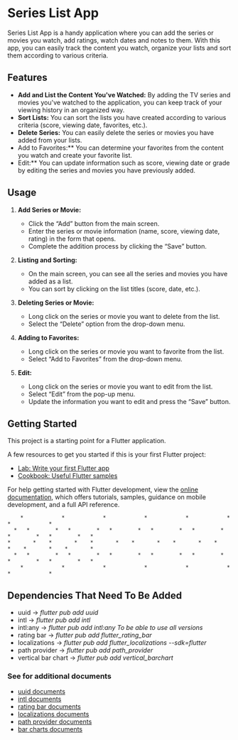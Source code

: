 # Series List App

Series List App is a handy application where you can add the series or movies you watch, add ratings, watch dates and notes to them. With this app, you can easily track the content you watch, organize your lists and sort them according to various criteria.

## Features

- **Add and List the Content You've Watched:** By adding the TV series and movies you've watched to the application, you can keep track of your viewing history in an organized way.
- **Sort Lists:** You can sort the lists you have created according to various criteria (score, viewing date, favorites, etc.).
- **Delete Series:** You can easily delete the series or movies you have added from your lists.
- Add to Favorites:** You can determine your favorites from the content you watch and create your favorite list.
- Edit:** You can update information such as score, viewing date or grade by editing the series and movies you have previously added.

## Usage

1. **Add Series or Movie:**
   - Click the “Add” button from the main screen.
   - Enter the series or movie information (name, score, viewing date, rating) in the form that opens.
   - Complete the addition process by clicking the “Save” button.

2. **Listing and Sorting:**
   - On the main screen, you can see all the series and movies you have added as a list.
   - You can sort by clicking on the list titles (score, date, etc.).

3. **Deleting Series or Movie:**
   - Long click on the series or movie you want to delete from the list.
   - Select the “Delete” option from the drop-down menu.

4. **Adding to Favorites:**
   - Long click on the series or movie you want to favorite from the list.
   - Select “Add to Favorites” from the drop-down menu.

5. **Edit:**
   - Long click on the series or movie you want to edit from the list.
   - Select “Edit” from the pop-up menu.
   - Update the information you want to edit and press the “Save” button.

## Getting Started

This project is a starting point for a Flutter application.

A few resources to get you started if this is your first Flutter project:

- [Lab: Write your first Flutter app](https://docs.flutter.dev/get-started/codelab)
- [Cookbook: Useful Flutter samples](https://docs.flutter.dev/cookbook)

For help getting started with Flutter development, view the
[online documentation](https://docs.flutter.dev/), which offers tutorials,
samples, guidance on mobile development, and a full API reference.

        *            *            *            *            *            *            *            *
      *   *        *   *        *   *        *   *        *   *        *   *        *   *        *   *
    *       *    *       *    *       *    *       *    *       *    *       *    *       *    *       *
      *   *        *   *        *   *        *   *        *   *        *   *        *   *        *   *
        *            *            *            *            *            *            *            *

## Dependencies That Need To Be Added
- uuid -> *flutter pub add uuid*
- intl -> *flutter pub add intl*
- intl:any -> *flutter pub add intl:any* _To be able to use all versions_
- rating bar -> *flutter pub add flutter_rating_bar*
- localizations -> *flutter pub add flutter_localizations --sdk=flutter*
- path provider -> *flutter pub add path_provider*
- vertical bar chart -> *flutter pub add vertical_barchart*

### See for additional documents
- [uuid documents](https://pub.dev/packages/uuid)
- [intl documents](https://pub.dev/packages/intl)
- [rating bar documents](https://pub.dev/packages/flutter_rating_bar)
- [localizations documents](https://pub.dev/packages/flutter_localization)
- [path provider documents](https://pub.dev/packages/path_provider)
- [bar charts documents](https://pub.dev/packages/flutter_charts)